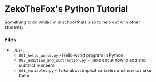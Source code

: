 # ZekoTheFox's Python Tutorial
Something to do while I'm in school thats also to help out with other students.

### Files
- `./L1/...`
  - `001_hello_world.py` - Hello world program in Python.
  - `002_addition_and_subtraction.py` - Talks about how to add and subtract numbers.
  - `001_variables.py` - Talks about implicit variables and how to make them.
